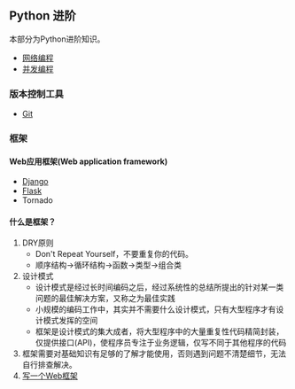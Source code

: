 ## Python 进阶
本部分为Python进阶知识。

- [网络编程](Network_Programming.md)
- [并发编程](Concurrent_Programming.md)

### 版本控制工具
- [Git](Git.md)

### 框架
#### Web应用框架(Web application framework)
- [Django](Django.md)
- [Flask](Flask.md)
- Tornado

#### 什么是框架？
1. DRY原则
	- Don't Repeat Yourself，不要重复你的代码。
	- 顺序结构->循环结构->函数->类型->组合类
2. 设计模式
	- 设计模式是经过长时间编码之后，经过系统性的总结所提出的针对某一类问题的最佳解决方案，又称之为最佳实践
	- 小规模的编码工作中，其实并不需要什么设计模式，只有大型程序才有设计模式发挥的空间 
	- 框架是设计模式的集大成者，将大型程序中的大量重复性代码精简封装，仅提供接口(API)，使程序员专注于业务逻辑，仅写不同于其他程序的代码
3. 框架需要对基础知识有足够的了解才能使用，否则遇到问题不清楚细节，无法自行排查解决。 
4. [写一个Web框架](DIY_Frame.md)



